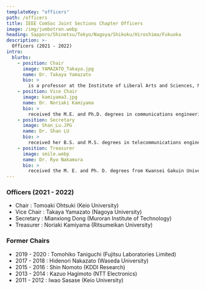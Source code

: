 ```yaml
---
templateKey: "officers"
path: /officers
title: IEEE ComSoc Joint Sections Chapter Officers
image: /img/jumbotron.webp
heading: Sapporo/Shinetsu/Tokyo/Nagoya/Shikoku/Hiroshima/Fukuoka
description: >-
  Officers (2021 - 2022)
intro:
  blurbs:
    - position: Chair
      image: YAMAZATO_Takaya.jpg
      name: Dr. Takaya Yamazato
      bio: >
        is a professor at the Institute of Liberal Arts and Sciences, Nagoya University, Japan. He received a Ph.D. from the Department of Electrical Engineering, Keio University, Yokohama, Japan 1993. From 1993 to 1998, he was an Assistant Professor at the Department of Information Electronics at Nagoya University, Japan. From 1997 to 1998, he was a visiting researcher at the Research Group for RF Communications, University of Kaiserslautern, Germany. In 1998, he gave a half-day tutorial entitled “Introduction to CDMA ALOHA” at Globecom held in Sydney, Australia. Since then, he has been serving as a TPC member of Globecom and ICC. In 2006, he received the IEEE Communication Society’s Best Tutorial Paper Award. He served as the co-chair of the Wireless Communication Symposia of ICC 2009 and was the co-chair of the Selected Areas in Communication Symposia of ICC 2011. From 2008 to 2010, he served as the chair of the Satellite and Space Communication Technical Committee. In 2011, he gave a half-day tutorial entitled “Visible Light Communication” at ICC 2011, held in Kyoto, Japan.
    - position: Vice Chair
      image: kamiyama3.jpg
      name: Dr. Noriaki Kamiyama
      bio: >
        received the M.E. and Ph.D. degrees in communications engineering from Osaka University, in 1994 and 1996, respectively. From 1996 to 1997, he was with the University of Southern California as a Visiting Researcher. He joined the NTT Multimedia Network Laboratories, in 1997. He has been with the NTT Network Technology Laboratories, in 2016. He was also with Osaka University as an invited Associate Professor, from 2013 to 2014, and an invited Professor, in 2015. Since 2017, he has been a Professor with Fukuoka University. Since 2021, he has been a Professor with Ritsumeikan University. He has been engaged in research concerning content distribution systems, network design, network economics, traffic measurement and analysis, and traffic engineering. He is a member of ACM and IEICE. He received the Best Paper Award at the IFIP/IEEE IM 2013.
    - position: Secretary
      image: Shan_Lu.JPG
      name: Dr. Shan LU
      bio: >
        received her B.S. and M.S. degrees in telecommunications engineering from Xidian University, Xi’an, China, in 2007 and 2010, respectively, and her Ph.D. degree in information and computer science from Doshisha University, Kyoto, Japan, in 2014. From 2014 to 2016, she was a research assistant at Doshisha University. From 2016 to 2023, she was an assistant professor at Gifu University. Currently, she is an associate professor/lecturer with the Department of Information and Communication Engineering, Graduate School of Engineering, Nagoya University, Nagoya, Japan. Her research interests are in the areas of multiuser coding, coding for nonvolatile memories, and communications theory.
    - position: Treasurer
      image: smile.webp
      name: Dr. Ryo Nakamura
      bio: >
        received the M. E. and Ph. D. degrees from Kwansei Gakuin University, Japan, in 2017 and 2020, respectively. He is currently a lecturer at Faculty of Engineering, Fukuoka University, Japan. His research area is designing, analyzing, and understanding information network and communication network. He is a member of IEEE, IEICE, and IPSJ.
---
```


### Officers (2021 - 2022)

- Chair : Tomoaki Ohtsuki (Keio University)
- Vice Chair : Takaya Yamazato (Nagoya University)
- Secretary : Mianxiong Dong (Muroran Institute of Technology)
- Treasurer : Noriaki Kamiyama (Ritsumeikan University)

### Former Chairs

- 2019 - 2020 : Tomohiko Taniguchi (Fujitsu Laboratories Limited)
- 2017 - 2018 : Hidenori Nakazato (Waseda University)
- 2015 - 2016 : Shin Nomoto (KDDI Research)
- 2013 - 2014 : Kazuo Hagimoto (NTT Electronics)
- 2011 - 2012 : Iwao Sasase (Keio University)
